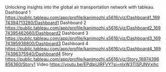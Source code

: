 Unlocking insights into the global air transportation network with tableau. 
Dashboard 1 https://public.tableau.com/app/profile/kanimozhi.s5616/viz/Dashboard1_16974394713280/Dashboard1
Dashboard 2 https://public.tableau.com/app/profile/kanimozhi.s5616/viz/Dashboard2_16974395462660/Dashboard2
Dashboard 3 https://public.tableau.com/app/profile/kanimozhi.s5616/viz/Dashboard3_16974395938800/Dashboard3
Dashboard 4 https://public.tableau.com/app/profile/kanimozhi.s5616/viz/Dashboard4_16974396375940/Dashboard4
Story https://public.tableau.com/app/profile/kanimozhi.s5616/viz/Story_16974396856360/Story1
Video https://youtu.be/EPdIpUIRFVY?si=nIxW3TISPJNVxihc
